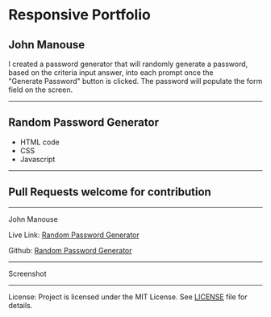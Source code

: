 <h1>Responsive Portfolio</h1>
<h2>John Manouse</h2>
<p>I created a password generator that will randomly generate a password, based on the criteria 
   input answer, into each prompt once the<br> 
   "Generate Password" button is clicked. The password will populate the form field on the screen.</p>
 <hr>
<h2>Random Password Generator</h2>
<ul>
    <li>HTML code</li>
    <li>CSS</li>
    <li>Javascript</li>
</ul>
<hr>

<h2>Pull Requests welcome for contribution</h2>
<hr>
<p>John Manouse</p>
<p>Live Link: <a href="https://mirageg4.github.io/PasswordGenerator/index.html">Random Password Generator</a></p>
<p>Github: <a href="https://github.com/Mirageg4/PasswordGenerator">Random Password Generator</a></p>
<hr>
<p>Screenshot</p>
<hr>
<p>License: Project is licensed under the MIT License. 
See <a href ="LICENSE.md">LICENSE</a> file for details.


